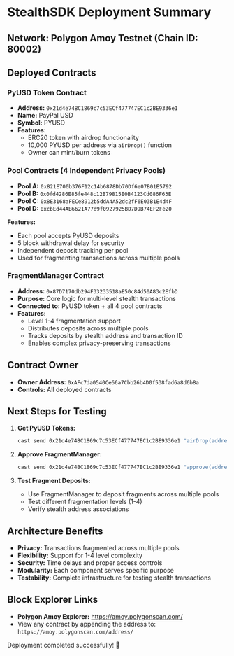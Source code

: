 # StealthSDK Deployment Summary

## Network: Polygon Amoy Testnet (Chain ID: 80002)

## Deployed Contracts

### PyUSD Token Contract
- **Address:** `0x21d4e74BC1869c7c53ECf477747EC1c2BE9336e1`
- **Name:** PayPal USD
- **Symbol:** PYUSD
- **Features:** 
  - ERC20 token with airdrop functionality
  - 10,000 PYUSD per address via `airDrop()` function
  - Owner can mint/burn tokens

### Pool Contracts (4 Independent Privacy Pools)
- **Pool A:** `0x821E700b376F12c14b6878Db70Df6e07B01E5792`
- **Pool B:** `0x0fd4286E85fe448c12B79815E0B4123Cd086F63E`
- **Pool C:** `0x8E3168aFECe8912b5ddA4A52dc2fF6E03B1E4d4F`
- **Pool D:** `0xcbEd44AB6621A77d9f0927925BD7D9B74EF2Fe20`

**Features:**
- Each pool accepts PyUSD deposits
- 5 block withdrawal delay for security
- Independent deposit tracking per pool
- Used for fragmenting transactions across multiple pools

### FragmentManager Contract
- **Address:** `0x87D7170db294F33233518aE50c84d50A83c2EfbD`
- **Purpose:** Core logic for multi-level stealth transactions
- **Connected to:** PyUSD token + all 4 pool contracts
- **Features:**
  - Level 1-4 fragmentation support
  - Distributes deposits across multiple pools
  - Tracks deposits by stealth address and transaction ID
  - Enables complex privacy-preserving transactions

## Contract Owner
- **Owner Address:** `0xAFc7da0540Ce66a7Cbb26b4D0f538fad6a8d6b8a`
- **Controls:** All deployed contracts

## Next Steps for Testing

1. **Get PyUSD Tokens:**
   ```bash
   cast send 0x21d4e74BC1869c7c53ECf477747EC1c2BE9336e1 "airDrop(address)" YOUR_ADDRESS --private-key YOUR_KEY --rpc-url amoy
   ```

2. **Approve FragmentManager:**
   ```bash
   cast send 0x21d4e74BC1869c7c53ECf477747EC1c2BE9336e1 "approve(address,uint256)" 0x87D7170db294F33233518aE50c84d50A83c2EfbD MAX_UINT256 --private-key YOUR_KEY --rpc-url amoy
   ```

3. **Test Fragment Deposits:**
   - Use FragmentManager to deposit fragments across multiple pools
   - Test different fragmentation levels (1-4)
   - Verify stealth address associations

## Architecture Benefits

- **Privacy:** Transactions fragmented across multiple pools
- **Flexibility:** Support for 1-4 level complexity
- **Security:** Time delays and proper access controls
- **Modularity:** Each component serves specific purpose
- **Testability:** Complete infrastructure for testing stealth transactions

## Block Explorer Links
- **Polygon Amoy Explorer:** https://amoy.polygonscan.com/
- View any contract by appending the address to: `https://amoy.polygonscan.com/address/`

Deployment completed successfully! 🎉